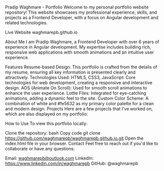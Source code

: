 Pradip Waghmare - Portfolio
Welcome to my personal portfolio website repository! This website showcases my professional experience, skills, and projects as a Frontend Developer, with a focus on Angular development and related technologies.

Live Website
waghmarepb.github.io

About Me
I am Pradip Waghmare, a Frontend Developer with over 6 years of experience in Angular development. My expertise includes building rich, responsive web applications with smooth animations and an intuitive user experience.

Features
Resume-based Design: This portfolio is crafted from the details of my resume, ensuring all key information is presented clearly and attractively.
Technologies Used:
HTML5, CSS3, JavaScript: Core technologies for web development, creating a responsive and interactive design.
AOS (Animate On Scroll): Used for smooth scroll animations to enhance the user experience.
Lottie Files: Integrated for eye-catching animations, adding a dynamic feel to the site.
Custom Color Scheme: A combination of white and #fe5632 as my primary color palette for a clean and modern design.
Projects
Here are a few projects that I've worked on, which are also displayed on my portfolio:

How to Use
To view this portfolio locally:

Clone the repository:
bash
Copy code
git clone https://github.com/waghmarepb/waghmarepb.github.io.git
Open the index.html file in your browser.
Contact
Feel free to reach out if you'd like to collaborate or have any questions:

Email: waghmarepb@outlook.com
LinkedIn: https://www.linkedin.com/in/waghmarepb
GitHub: @waghmarepb